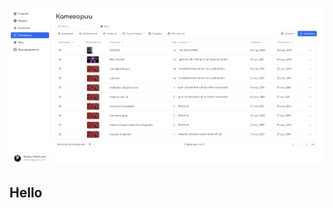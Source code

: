 <p align="center"><img src="https://github.com/muxalik/florist-app/blob/master/images/1.png"></p>

## Hello